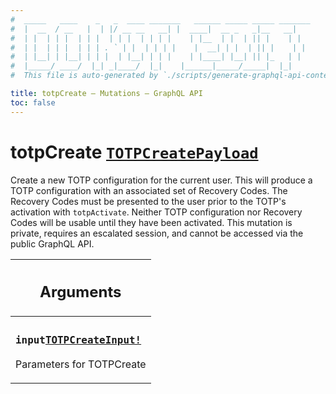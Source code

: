 ```yaml
---
#  _____   ____    _   _  ____ _______   ______ _____ _____ _______
#  |  __  / __   |  | |/ __ __   __| |  ____|  __ _   _|__   __|
#  | |  | | |  | | |  | | |  | | | |    | |__  | |  | || |    | |
#  | |  | | |  | | | . ` | |  | | | |    |  __| | |  | || |    | |
#  | |__| | |__| | | |  | |__| | | |    | |____| |__| || |_   | |
#  |_____/ ____/  |_| _|____/  |_|    |______|_____/_____|  |_|
#  This file is auto-generated by `./scripts/generate-graphql-api-content.sh`.

title: totpCreate – Mutations – GraphQL API
toc: false
---
```

<!-- vale off -->
<h1 class="has-pills" data-algolia-exclude>
  totpCreate
  <a href="/docs/apis/graphql/schemas/object/totpcreatepayload" class="pill pill--object pill--normal-case pill--large" title="Go to OBJECT TOTPCreatePayload">
  <code>TOTPCreatePayload</code>
</a>

</h1>
<!-- vale on -->


Create a new TOTP configuration for the current user.  This will produce a TOTP configuration with an associated set of Recovery Codes. The Recovery Codes must be presented to the user prior to the TOTP's activation with `totpActivate`. Neither TOTP configuration nor Recovery Codes will be usable until they have been activated.  This mutation is private, requires an escalated session, and cannot be accessed via the public GraphQL API.

<table class="responsive-table responsive-table--single-column-rows">
  <thead>
    <th>
      <h2 data-algolia-exclude>Arguments</h2>
    </th>
  </thead>
  <tbody>
    <tr><td><h3 class="is-small has-pills"><code>input</code><a href="/docs/apis/graphql/schemas/input_object/totpcreateinput" class="pill pill--input_object pill--normal-case pill--medium" title="Go to INPUT_OBJECT TOTPCreateInput"><code>TOTPCreateInput!</code></a></h3><p>Parameters for TOTPCreate</p></td></tr>
  </tbody>
</table>
